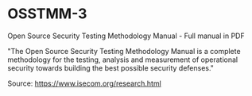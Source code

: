 # OSSTMM-3
Open Source Security Testing Methodology Manual - Full manual in PDF

"The Open Source Security Testing Methodology Manual is a complete methodology for the testing, analysis and measurement of operational security towards building the best possible security defenses."

Source: https://www.isecom.org/research.html

